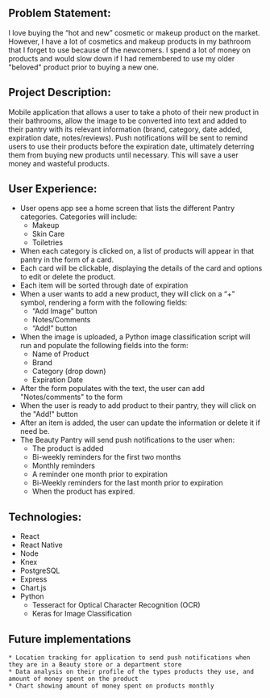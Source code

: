 ## Problem Statement: 

I love buying the “hot and new” cosmetic or makeup product on the market. However, I have a lot of cosmetics and makeup products in my bathroom that I forget to use because of the newcomers. I spend a lot of money on products and would slow down if I had remembered to use my older "beloved" product prior to buying a new one.

## Project Description:

Mobile application that allows a user to take a photo of their new product in their bathrooms, allow the image to be converted into text and added to their pantry with its relevant information (brand, category, date added, expiration date, notes/reviews). Push notifications will be sent to remind users to use their products before the expiration date, ultimately deterring them from buying new products until necessary. This will save a user money and wasteful products.

## User Experience:

* User opens app see a home screen that lists the different Pantry categories. Categories will include:
    * Makeup
    * Skin Care
    * Toiletries
* When each category is clicked on, a list of products will appear in that pantry in the form of a card.
* Each card will be clickable, displaying the details of the card and options to edit or delete the product.
* Each item will be sorted through date of expiration
* When a user wants to add a new product, they will click on a “+” symbol, rendering a form with the following fields:
    * “Add Image” button
    * Notes/Comments
    * “Add!” button
* When the image is uploaded, a Python image classification script will run and populate the following fields into the form: 
    * Name of Product
    * Brand
    * Category (drop down)
    * Expiration Date
* After the form populates with the text, the user can add "Notes/comments" to the form
* When the user is ready to add product to their pantry, they will click on the "Add!" button
* After an item is added, the user can update the information or delete it if need be.
* The Beauty Pantry will send push notifications to the user when:
    * The product is added
    * Bi-weekly reminders for the first two months
    * Monthly reminders
    * A reminder one month prior to expiration
    * Bi-Weekly reminders for the last month prior to expiration
    * When the product has expired.

## Technologies:

* React
* React Native
* Node
* Knex
* PostgreSQL
* Express
* Chart.js
* Python 
    * Tesseract for Optical Character Recognition (OCR)
    * Keras for Image Classification

## Future implementations
    * Location tracking for application to send push notifications when they are in a Beauty store or a department store
    * Data analysis on their profile of the types products they use, and amount of money spent on the product
    * Chart showing amount of money spent on products monthly


